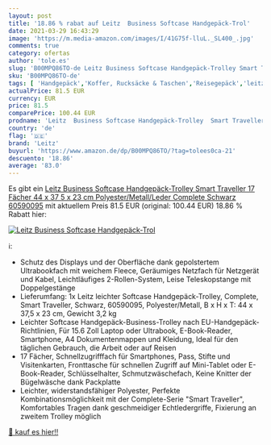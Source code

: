 ```yaml
---
layout: post
title: '18.86 % rabat auf Leitz  Business Softcase Handgepäck-Trol'
date: 2021-03-29 16:43:29
image: 'https://m.media-amazon.com/images/I/41G75f-lluL._SL400_.jpg'
comments: true
category: ofertas
author: 'tole.es'
slug: 'B00MPQ86TO-de Leitz Business Softcase Handgepäck-Trolley Smart Traveller...'
sku: 'B00MPQ86TO-de'
tags: [ 'Handgepäck','Koffer, Rucksäcke & Taschen','Reisegepäck','leitz', ]
actualPrice: 81.5 EUR
currency: EUR
price: 81.5
comparePrice: 100.44 EUR
prodname: 'Leitz  Business Softcase Handgepäck-Trolley  Smart Traveller  17 Fächer  44 x 37 5 x 23 cm  Polyester/Metall/Leder  Complete  Schwarz  60590095'
country: 'de'
flag: '🇩🇪'
brand: 'Leitz'
buyurl: 'https://www.amazon.de/dp/B00MPQ86TO/?tag=tolees0ca-21'
descuento: '18.86'
average: '83.0'
---
```


Es gibt ein [Leitz  Business Softcase Handgepäck-Trolley  Smart Traveller  17 Fächer  44 x 37 5 x 23 cm  Polyester/Metall/Leder  Complete  Schwarz  60590095](https://www.amazon.de/dp/B00MPQ86TO/?tag=tolees0ca-21) mit aktuellem Preis 81.5 EUR (original: 100.44 EUR) 18.86 % Rabatt hier:

[![Leitz  Business Softcase Handgepäck-Trol](https://m.media-amazon.com/images/I/41G75f-lluL._SL400_.jpg)](https://www.amazon.de/dp/B00MPQ86TO/?tag=tolees0ca-21)

ℹ️:

- Schutz des Displays und der Oberfläche dank gepolstertem Ultrabookfach mit weichem Fleece, Geräumiges Netzfach für Netzgerät und Kabel, Leichtläufiges 2-Rollen-System, Leise Teleskopstange mit Doppelgestänge
- Lieferumfang: 1x Leitz leichter Softcase Handgepäck-Trolley, Complete, Smart Traveller, Schwarz, 60590095, Polyester/Metall, B x H x T: 44 x 37,5 x 23 cm, Gewicht 3,2 kg
- Leichter Softcase Handgepäck-Business-Trolley nach EU-Handgepäck-Richtlinien, Für 15.6 Zoll Laptop oder Ultrabook, E-Book-Reader, Smartphone, A4 Dokumentenmappen und Kleidung, Ideal für den täglichen Gebrauch, die Arbeit oder auf Reisen
- 17 Fächer, Schnellzugrifffach für Smartphones, Pass, Stifte und Visitenkarten, Fronttasche für schnellen Zugriff auf Mini-Tablet oder E-Book-Reader, Schlüsselhalter, Schmutzwäschefach, Keine Knitter der Bügelwäsche dank Packplatte
- Leichter, widerstandsfähiger Polyester, Perfekte Kombinationsmöglichkeit mit der Complete-Serie "Smart Traveller", Komfortables Tragen dank geschmeidiger Echtledergriffe, Fixierung an zweitem Trolley möglich

[🛒 kauf es hier!!](https://www.amazon.de/dp/B00MPQ86TO/?tag=tolees0ca-21)
